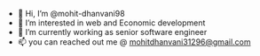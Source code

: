 - 👋 Hi, I’m @mohit-dhanvani98
- 👀 I’m interested in web and Economic development
- 🌱 I’m currently working as senior software engineer
- 📫 you can reached out me @ mohitdhanvani31296@gmail.com

<!---
mohit-dhanvani98/mohit-dhanvani98 is a ✨ special ✨ repository because its `README.md` (this file) appears on your GitHub profile.
You can click the Preview link to take a look at your changes.
--->
